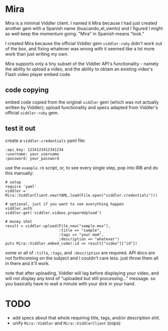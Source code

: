 Mira
====

Mira is a minimal Viddler client. I named it Mira because I had just created another gem with a Spanish name (buscando_el_viento) and I figured I might as well keep the momentum going. "Mira" in Spanish means "look."

I created Mira because the official Viddler gem `viddler-ruby` didn't work out of the box, and fixing whatever was wrong with it seemed like a lot more work than just writing my own.

Mira supports only a tiny subset of the Viddler API's functionality - namely the ability to upload a video, and the ability to obtain an existing video's Flash video player embed code.

code copying
------------

embed code copied from the original `viddler` gem (which was not actually written by Viddler); upload functionality and specs adapted from Viddler's official `viddler-ruby` gem.

test it out
-----------

create a `viddler.credentials` yaml file:

    :api_key: 1234123412341234
    :username: your_username
    :password: your_password

use the `example.rb` script, or, to see every single step, pop into IRB and do this manually:

    # setup
    require 'yaml'
    viddler = Mira::ViddlerClient.new(YAML.load(File.open("viddler.credentials")))

    # optional, just if you want to see everything happen
    viddler.auth
    viddler.get('viddler.videos.prepareUpload')

    # money shot
    result = viddler.upload(File.new("sample.mov"),
                            :title => "sample",
                            :tags => "your mom",
                            :description => "whatever")
    puts Mira::Viddler.embed_code(:id => result["video"]["id"])

some or all of `:title`, `:tags`, and `:description` are required. API docs are not forthcoming on the subject and I couldn't care less. just throw them all in there and it'll work.

note that after uploading, Viddler will lag before displaying your video, and will not display any kind of "uploaded but still processing..." message. so you basically have to wait a minute with your dick in your hand.

TODO
====

  + add specs about that whole requiring title, tags, and/or description shit.
  + unify `Mira::Viddler` and `Mira::ViddlerClient` (oops)


